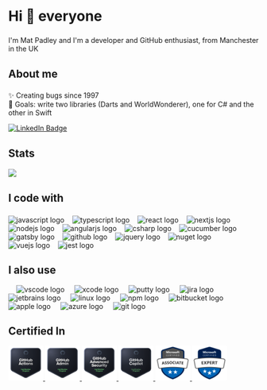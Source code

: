<h1 align="left">Hi 👋 everyone</h1>

###

<p align="left">I'm Mat Padley and I'm a developer and GitHub enthusiast, from Manchester in the UK</p>

###

<h2 align="left">About me</h2>

###

<p align="left">✨ Creating bugs since 1997<br>🎯 Goals: write two libraries (Darts and WorldWonderer), one for C# and the other in Swift</p>

<div id="badges">
  <a href="https://www.linkedin.com/in/matpadley" target="_blank">
  <img src="https://img.shields.io/badge/LinkedIn-blue?style=for-the-badge&logo=linkedin&logoColor=white" alt="LinkedIn Badge"/>
  </a>
</div>

###

<h2 aligh="left">Stats</h2>
<div>
<a href="https://github.com/anuraghazra/convoychat">
  <img height=200 align="center" src="https://github-readme-stats.vercel.app/api/top-langs?username=matpadley&layout=compact&langs_count=8&card_width=320" />
</a>
</div>

###

<h2 align="left">I code with</h2>

###

<div align="left">
  <img src="https://cdn.jsdelivr.net/gh/devicons/devicon/icons/javascript/javascript-original.svg" height="40" alt="javascript logo" style="margin-right: 12px;" />
  <img src="https://cdn.jsdelivr.net/gh/devicons/devicon/icons/typescript/typescript-original.svg" height="40" alt="typescript logo" style="margin-right: 12px;" />
  <img src="https://cdn.jsdelivr.net/gh/devicons/devicon/icons/react/react-original.svg" height="40" alt="react logo" style="margin-right: 12px;" />
  <img src="https://cdn.jsdelivr.net/gh/devicons/devicon/icons/nextjs/nextjs-original.svg" height="40" alt="nextjs logo" style="margin-right: 12px;" />
  <img src="https://cdn.jsdelivr.net/gh/devicons/devicon/icons/nodejs/nodejs-original.svg" height="40" alt="nodejs logo" style="margin-right: 12px;" />
  <img src="https://cdn.jsdelivr.net/gh/devicons/devicon/icons/angularjs/angularjs-original.svg" height="40" alt="angularjs logo" style="margin-right: 12px;" />
  <img src="https://cdn.jsdelivr.net/gh/devicons/devicon/icons/csharp/csharp-original.svg" height="40" alt="csharp logo" style="margin-right: 12px;" />
  <img src="https://cdn.jsdelivr.net/gh/devicons/devicon/icons/cucumber/cucumber-plain.svg" height="40" alt="cucumber logo" style="margin-right: 12px;" />
  <img src="https://cdn.jsdelivr.net/gh/devicons/devicon/icons/gatsby/gatsby-original.svg" height="40" alt="gatsby logo" style="margin-right: 12px;" />
  <img src="https://cdn.jsdelivr.net/gh/devicons/devicon/icons/github/github-original.svg" height="40" alt="github logo" style="margin-right: 12px;" />
  <img src="https://cdn.jsdelivr.net/gh/devicons/devicon/icons/jquery/jquery-original.svg" height="40" alt="jquery logo" style="margin-right: 12px;" />
  <img src="https://cdn.jsdelivr.net/gh/devicons/devicon/icons/nuget/nuget-original.svg" height="40" alt="nuget logo" style="margin-right: 12px;" />
  <img src="https://cdn.jsdelivr.net/gh/devicons/devicon/icons/vuejs/vuejs-original.svg" height="40" alt="vuejs logo" style="margin-right: 12px;" />
  <img src="https://cdn.jsdelivr.net/gh/devicons/devicon/icons/jest/jest-plain.svg" height="40" alt="jest logo"  />
</div>

###

<h2 align="left">I also use</h2>

<div align="left">
  <img width="12" />
  <img src="https://cdn.jsdelivr.net/gh/devicons/devicon/icons/vscode/vscode-original.svg" height="40" alt="vscode logo"  />
  <img width="12" />
  <img src="https://cdn.jsdelivr.net/gh/devicons/devicon/icons/xcode/xcode-original.svg" height="40" alt="xcode logo"  />
  <img width="12" />
  <img src="https://cdn.jsdelivr.net/gh/devicons/devicon/icons/putty/putty-original.svg" height="40" alt="putty logo"  />
  <img width="12" />
  <img src="https://cdn.jsdelivr.net/gh/devicons/devicon/icons/jira/jira-original.svg" height="40" alt="jira logo"  />
  <img width="12" />
  <img src="https://cdn.jsdelivr.net/gh/devicons/devicon/icons/jetbrains/jetbrains-original.svg" height="40" alt="jetbrains logo"  />
  <img width="12" />
  <img src="https://cdn.jsdelivr.net/gh/devicons/devicon/icons/linux/linux-original.svg" height="40" alt="linux logo"  />
  <img width="12" />
  <img src="https://cdn.jsdelivr.net/gh/devicons/devicon/icons/npm/npm-original-wordmark.svg" height="40" alt="npm logo"  />
  <img width="12" />
  <img src="https://cdn.jsdelivr.net/gh/devicons/devicon/icons/bitbucket/bitbucket-original.svg" height="40" alt="bitbucket logo"  />
  <img width="12" />
  <img src="https://cdn.jsdelivr.net/gh/devicons/devicon/icons/apple/apple-original.svg" height="40" alt="apple logo"  />
  <img width="12" />
  <img src="https://cdn.jsdelivr.net/gh/devicons/devicon/icons/azure/azure-original.svg" height="40" alt="azure logo"  />
  <img width="12" />
  <img src="https://cdn.jsdelivr.net/gh/devicons/devicon/icons/git/git-original.svg" height="40" alt="git logo"  />
</div>

###

<h2 align="left">Certified In</h2>

<a href="https://www.credly.com/badges/4be33c9d-07b4-4435-80b6-9ba38594446f/public_url" target="_blank">
  <img src="images/github-actions.png" height="70" alt="GitHub Actions logo" />
</a>
<a href="https://www.credly.com/badges/9d132f4a-d1dd-4575-b73b-535178882727/public_url" target="_blank">
  <img src="images/github-administration.png" height="70" alt="GitHub Administrator logo" />
</a>
<a href="https://www.credly.com/badges/d8acbec4-42b3-4fc8-a177-54766c151af9/public_url" target="_blank">
  <img src="images/github-advanced-security.png" height="70" alt="GitHub Advanced Security logo" />
</a>
<a href="https://www.credly.com/badges/81a5612f-d72e-4494-8e06-452b92f29e3f/public_url"" target="_blank">
  <img src="images/github-copilot.png" height="70" alt="GitHub Copilot logo" />
</a>

<a href="https://learn.microsoft.com/api/credentials/share/en-gb/MathewPadley-5004/93CB7025D6DB754?sharingId=1372D83FBA4113B" target="_blank">
<img src="images/microsoft-certified-associate-badge.svg" height="70" alt="Microsoft Certified Associate logo" />
</a>  
<a href="https://learn.microsoft.com/api/credentials/share/en-gb/MathewPadley-5004/D959C94DD969F5B3?sharingId=1372D83FBA4113B" target="_blank">
  <img src="images/microsoft-certified-expert-badge.svg" height="70" alt="Microsoft Certified Expert logo" />
</a>


